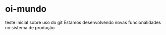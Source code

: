 # oi-mundo
teste inicial sobre uso do git
Estamos desenvolvendo novas funcionalidades no sistema de produção
